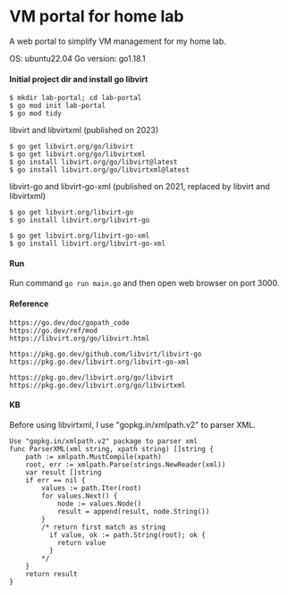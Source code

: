 # VM portal for home lab

A web portal to simplify VM management for my home lab.

OS: ubuntu22.04
Go version: go1.18.1


#### Initial project dir and install go libvirt
```
$ mkdir lab-portal; cd lab-portal
$ go mod init lab-portal
$ go mod tidy
```

libvirt and libvirtxml (published on 2023)
```
$ go get libvirt.org/go/libvirt
$ go get libvirt.org/go/libvirtxml
$ go install libvirt.org/go/libvirt@latest
$ go install libvirt.org/go/libvirtxml@latest
```

libvirt-go and libvirt-go-xml (published on 2021, replaced by libvirt and libvirtxml)
```
$ go get libvirt.org/libvirt-go
$ go install libvirt.org/libvirt-go

$ go get libvirt.org/libvirt-go-xml
$ go install libvirt.org/libvirt-go-xml
```

#### Run
Run command `go run main.go` and then open web browser on port 3000.


#### Reference
```
https://go.dev/doc/gopath_code  
https://go.dev/ref/mod  
https://libvirt.org/go/libvirt.html  

https://pkg.go.dev/github.com/libvirt/libvirt-go
https://pkg.go.dev/libvirt.org/libvirt-go-xml

https://pkg.go.dev/libvirt.org/go/libvirt
https://pkg.go.dev/libvirt.org/go/libvirtxml
```


#### KB
Before using libvirtxml, I use "gopkg.in/xmlpath.v2" to parser XML.
```
Use "gopkg.in/xmlpath.v2" package to parser xml
func ParserXML(xml string, xpath string) []string {
	path := xmlpath.MustCompile(xpath)
	root, err := xmlpath.Parse(strings.NewReader(xml))
	var result []string
	if err == nil {
		values := path.Iter(root)
		for values.Next() {
			node := values.Node()
			result = append(result, node.String())
		}
		/* return first match as string
		  if value, ok := path.String(root); ok {
			return value
		  }
		*/
	}
	return result
}
```